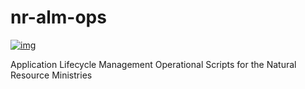 # nr-alm-ops
[![img](https://img.shields.io/badge/Lifecycle-Experimental-339999)](https://github.com/bcgov/repomountie/blob/master/doc/lifecycle-badges.md)

Application Lifecycle Management Operational Scripts for the Natural Resource Ministries
